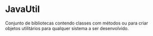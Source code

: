 # JavaUtil
Conjunto de bibliotecas contendo classes com métodos ou para criar objetos utilitários para qualquer sistema a ser desenvolvido.
